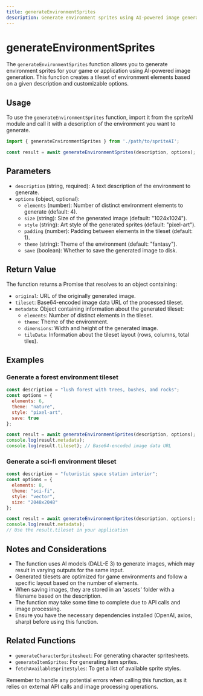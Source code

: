 ```yaml
---
title: generateEnvironmentSprites
description: Generate environment sprites using AI-powered image generation
---
```


# generateEnvironmentSprites

The `generateEnvironmentSprites` function allows you to generate environment sprites for your game or application using AI-powered image generation. This function creates a tileset of environment elements based on a given description and customizable options.

## Usage

To use the `generateEnvironmentSprites` function, import it from the spriteAI module and call it with a description of the environment you want to generate.

```javascript
import { generateEnvironmentSprites } from './path/to/spriteAI';

const result = await generateEnvironmentSprites(description, options);
```

## Parameters

- `description` (string, required): A text description of the environment to generate.
- `options` (object, optional):
  - `elements` (number): Number of distinct environment elements to generate (default: 4).
  - `size` (string): Size of the generated image (default: "1024x1024").
  - `style` (string): Art style of the generated sprites (default: "pixel-art").
  - `padding` (number): Padding between elements in the tileset (default: 1).
  - `theme` (string): Theme of the environment (default: "fantasy").
  - `save` (boolean): Whether to save the generated image to disk.

## Return Value

The function returns a Promise that resolves to an object containing:

- `original`: URL of the originally generated image.
- `tileset`: Base64-encoded image data URL of the processed tileset.
- `metadata`: Object containing information about the generated tileset:
  - `elements`: Number of distinct elements in the tileset.
  - `theme`: Theme of the environment.
  - `dimensions`: Width and height of the generated image.
  - `tileData`: Information about the tileset layout (rows, columns, total tiles).

## Examples

### Generate a forest environment tileset

```javascript
const description = "lush forest with trees, bushes, and rocks";
const options = {
  elements: 6,
  theme: "nature",
  style: "pixel-art",
  save: true
};

const result = await generateEnvironmentSprites(description, options);
console.log(result.metadata);
console.log(result.tileset); // Base64-encoded image data URL
```

### Generate a sci-fi environment tileset

```javascript
const description = "futuristic space station interior";
const options = {
  elements: 8,
  theme: "sci-fi",
  style: "vector",
  size: "2048x2048"
};

const result = await generateEnvironmentSprites(description, options);
console.log(result.metadata);
// Use the result.tileset in your application
```

## Notes and Considerations

- The function uses AI models (DALL-E 3) to generate images, which may result in varying outputs for the same input.
- Generated tilesets are optimized for game environments and follow a specific layout based on the number of elements.
- When saving images, they are stored in an 'assets' folder with a filename based on the description.
- The function may take some time to complete due to API calls and image processing.
- Ensure you have the necessary dependencies installed (OpenAI, axios, sharp) before using this function.

## Related Functions

- `generateCharacterSpritesheet`: For generating character spritesheets.
- `generateItemSprites`: For generating item sprites.
- `fetchAvailableSpriteStyles`: To get a list of available sprite styles.

Remember to handle any potential errors when calling this function, as it relies on external API calls and image processing operations.